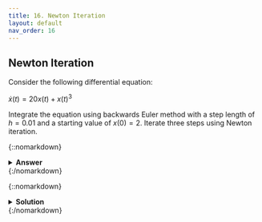 ```yaml
---
title: 16. Newton Iteration
layout: default
nav_order: 16
---
```


## Newton Iteration
Consider the following differential equation:

$\dot{x}(t) = 20x(t)+x(t)^3$

Integrate the equation using backwards Euler method with a step length of $h=0.01$ and a starting value of $x(0)=2$. Iterate three steps using Newton iteration.

{::nomarkdown}<details><summary><strong>Answer</strong></summary>{:/nomarkdown}
$x_{n+1} = 2.76393$

{::nomarkdown}</details>{:/nomarkdown}



{::nomarkdown}<details><summary><strong>Solution</strong></summary>{:/nomarkdown}

Euler integration:

$x_{n+1} = x_n + h \dot{x}_{n+1} \Rightarrow$

$x_{n+1} = x_n + h (20x+x_{n+1}^3)$

So we need to solve the equation:

$x_{n+1} - x_n - h (20x_{n+1} + x_{n+1}^3) = 0$

For readability we rename $x_{n+1}$ to $x$ and $x_n$ to $x_0$:

$x - x_0 - h (20x + x^3) = 0$ 

Newton iteration:

$x^{k+1} = x^k-\dfrac{g(x^k)}{g'(x^k)}$

where

$g(x) = x - x_0 - 20 h x - h x^3$

and

$g'(x) = 1 - 20 h - 3 h x^2$

First iteration:

$x^1 = x^0-\dfrac{x^0 - x_0 - 20 h x^0 - h (x^0)^3}{1 - 20 h - 3 h (x^0)^2} = 2-\dfrac{2 - 2 - 20\cdot 0.01\cdot 2 - 0.01\cdot 2^3}{1 - 20\cdot 0.01 - 3\cdot 0.01\cdot 2^2} = 2.70588$

Second iteration:

$x^2 = x^1-\dfrac{x^1 - x_0 - 20 h x^1 - h (x^1)^3}{1 - 20 h - 3 h (x^1)^2} = 2.70588-\dfrac{2.70588 - 2 - 20\cdot 0.01\cdot 2.70588 - 0.01\cdot 2.70588^3}{1 - 20\cdot 0.01 - 3\cdot 0.01\cdot 2.70588^2} = 2.76346$

Third iteration:

$x^3 = x^2-\dfrac{x^2 - x_0 - 20 h x^2 - h (x^2)^3}{1 - 20 h - 3 h (x^2)^2} = 2.76346-\dfrac{2.76346 - 2 - 20\cdot 0.01\cdot 2.76346 - 0.01\cdot 2.76346^3}{1 - 20\cdot 0.01 - 3\cdot 0.01\cdot 2.76346^2} = 2.76393$

{::nomarkdown}</details>{:/nomarkdown}
